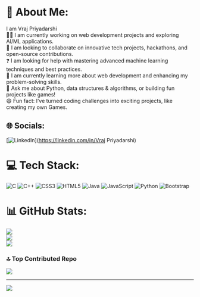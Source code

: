 # 💫 About Me:
   I am Vraj Priyadarshi </br>
👨‍💻 I am currently working on web development projects and exploring AI/ML applications.<br>🤝 I am looking to collaborate on innovative tech projects, hackathons, and open-source contributions.<br>❓ I am looking for help with mastering advanced machine learning techniques and best practices.<br>📖 I am currently learning more about web development and enhancing my problem-solving skills.<br>💬 Ask me about Python, data structures & algorithms, or building fun projects like games!<br>😄 Fun fact: I’ve turned coding challenges into exciting projects, like creating my own Games.


## 🌐 Socials:
[![LinkedIn](https://img.shields.io/badge/LinkedIn-%230077B5.svg?logo=linkedin&logoColor=white)](https://linkedin.com/in/Vraj Priyadarshi) 

# 💻 Tech Stack:
![C](https://img.shields.io/badge/c-%2300599C.svg?style=for-the-badge&logo=c&logoColor=white) ![C++](https://img.shields.io/badge/c++-%2300599C.svg?style=for-the-badge&logo=c%2B%2B&logoColor=white) ![CSS3](https://img.shields.io/badge/css3-%231572B6.svg?style=for-the-badge&logo=css3&logoColor=white) ![HTML5](https://img.shields.io/badge/html5-%23E34F26.svg?style=for-the-badge&logo=html5&logoColor=white) ![Java](https://img.shields.io/badge/java-%23ED8B00.svg?style=for-the-badge&logo=openjdk&logoColor=white) ![JavaScript](https://img.shields.io/badge/javascript-%23323330.svg?style=for-the-badge&logo=javascript&logoColor=%23F7DF1E) ![Python](https://img.shields.io/badge/python-3670A0?style=for-the-badge&logo=python&logoColor=ffdd54) ![Bootstrap](https://img.shields.io/badge/bootstrap-%238511FA.svg?style=for-the-badge&logo=bootstrap&logoColor=white)
# 📊 GitHub Stats:
![](https://github-readme-stats.vercel.app/api?username=Vraj-Priyadarshi&theme=dark&hide_border=false&include_all_commits=false&count_private=false)<br/>
![](https://github-readme-streak-stats.herokuapp.com/?user=Vraj-Priyadarshi&theme=dark&hide_border=false)<br/>
![](https://github-readme-stats.vercel.app/api/top-langs/?username=Vraj-Priyadarshi&theme=dark&hide_border=false&include_all_commits=false&count_private=false&layout=compact)

### 🔝 Top Contributed Repo
![](https://github-contributor-stats.vercel.app/api?username=Vraj-Priyadarshi&limit=5&theme=dark&combine_all_yearly_contributions=true)

---
[![](https://visitcount.itsvg.in/api?id=Vraj-Priyadarshi&icon=0&color=0)](https://visitcount.itsvg.in)

